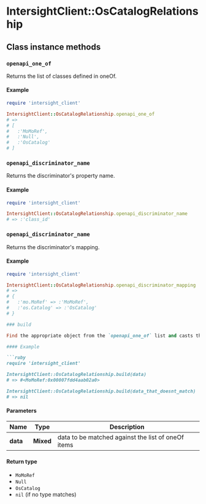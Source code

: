 # IntersightClient::OsCatalogRelationship

## Class instance methods

### `openapi_one_of`

Returns the list of classes defined in oneOf.

#### Example

```ruby
require 'intersight_client'

IntersightClient::OsCatalogRelationship.openapi_one_of
# =>
# [
#   :'MoMoRef',
#   :'Null',
#   :'OsCatalog'
# ]
```

### `openapi_discriminator_name`

Returns the discriminator's property name.

#### Example

```ruby
require 'intersight_client'

IntersightClient::OsCatalogRelationship.openapi_discriminator_name
# => :'class_id'
```

### `openapi_discriminator_name`

Returns the discriminator's mapping.

#### Example

```ruby
require 'intersight_client'

IntersightClient::OsCatalogRelationship.openapi_discriminator_mapping
# =>
# {
#   :'mo.MoRef' => :'MoMoRef',
#   :'os.Catalog' => :'OsCatalog'
# }

### build

Find the appropriate object from the `openapi_one_of` list and casts the data into it.

#### Example

```ruby
require 'intersight_client'

IntersightClient::OsCatalogRelationship.build(data)
# => #<MoMoRef:0x00007fdd4aab02a0>

IntersightClient::OsCatalogRelationship.build(data_that_doesnt_match)
# => nil
```

#### Parameters

| Name | Type | Description |
| ---- | ---- | ----------- |
| **data** | **Mixed** | data to be matched against the list of oneOf items |

#### Return type

- `MoMoRef`
- `Null`
- `OsCatalog`
- `nil` (if no type matches)

